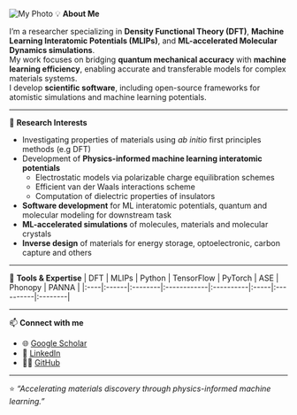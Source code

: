 ![My Photo](https://github.com/yusufshaidu/yusufshaidu.github.io/main/likedin_picture.jpeg)
💡 **About Me**

I’m a researcher specializing in **Density Functional Theory (DFT)**, **Machine Learning Interatomic Potentials (MLIPs)**, and **ML-accelerated Molecular Dynamics simulations**.  
My work focuses on bridging **quantum mechanical accuracy** with **machine learning efficiency**, enabling accurate and transferable models for complex materials systems.  
I develop **scientific software**, including open-source frameworks for atomistic simulations and machine learning potentials.

---

🧠 **Research Interests**
- Investigating properties of materials using _ab initio_ first principles methods (e.g DFT)
- Development of **Physics-informed machine learning interatomic potentials**
  - Electrostatic models via polarizable charge equilibration schemes
  - Efficient van der Waals interactions scheme
  - Computation of dielectric properties of insulators
- **Software development** for ML interatomic potentials, quantum and molecular modeling for downstream task
- **ML-accelerated simulations** of molecules, materials and molecular crystals
- **Inverse design** of materials for energy storage, optoelectronic, carbon capture and others


---

🧩 **Tools & Expertise**
| DFT | MLIPs | Python | TensorFlow | PyTorch | ASE | Phonopy | PANNA |
|:----|:------|:--------|:------------|:----------|:-----|:----------|:--------|

---

📫 **Connect with me**
- 🌐 [Google Scholar](https://scholar.google.com/citations?user=nmKIMX0AAAAJ&hl=en)
- 💼 [LinkedIn](https://www.linkedin.com/in/yusuf-shaidu-73b170a2)
- 🧑‍💻 [GitHub](https://github.com/yusufshaidu)

---

⭐ _“Accelerating materials discovery through physics-informed machine learning.”_
